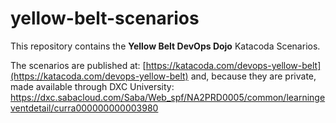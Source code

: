 # yellow-belt-scenarios

This repository contains the **Yellow Belt DevOps Dojo** Katacoda Scenarios.

The scenarios are published at: [https://katacoda.com/devops-yellow-belt](https://katacoda.com/devops-yellow-belt) and, because they are private, made available through DXC University: https://dxc.sabacloud.com/Saba/Web_spf/NA2PRD0005/common/learningeventdetail/curra000000000003980
